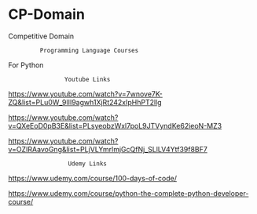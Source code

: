 # CP-Domain
Competitive Domain

             Programming Language Courses
             
 For Python
 
                    Youtube Links 

https://www.youtube.com/watch?v=7wnove7K-ZQ&list=PLu0W_9lII9agwh1XjRt242xIpHhPT2llg

https://www.youtube.com/watch?v=QXeEoD0pB3E&list=PLsyeobzWxl7poL9JTVyndKe62ieoN-MZ3

https://www.youtube.com/watch?v=OZIRAavoGng&list=PLjVLYmrlmjGcQfNj_SLlLV4Ytf39f8BF7

                     Udemy Links

https://www.udemy.com/course/100-days-of-code/

https://www.udemy.com/course/python-the-complete-python-developer-course/

